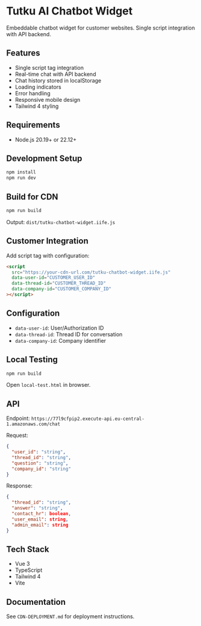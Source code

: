 # Tutku AI Chatbot Widget

Embeddable chatbot widget for customer websites. Single script integration with API backend.

## Features

- Single script tag integration
- Real-time chat with API backend
- Chat history stored in localStorage
- Loading indicators
- Error handling
- Responsive mobile design
- Tailwind 4 styling

## Requirements

- Node.js 20.19+ or 22.12+

## Development Setup

```sh
npm install
npm run dev
```

## Build for CDN

```sh
npm run build
```

Output: `dist/tutku-chatbot-widget.iife.js`

## Customer Integration

Add script tag with configuration:

```html
<script
  src="https://your-cdn-url.com/tutku-chatbot-widget.iife.js"
  data-user-id="CUSTOMER_USER_ID"
  data-thread-id="CUSTOMER_THREAD_ID"
  data-company-id="CUSTOMER_COMPANY_ID"
></script>
```

## Configuration

- `data-user-id`: User/Authorization ID
- `data-thread-id`: Thread ID for conversation
- `data-company-id`: Company identifier

## Local Testing

```sh
npm run build
```

Open `local-test.html` in browser.

## API

Endpoint: `https://77l9cfpip2.execute-api.eu-central-1.amazonaws.com/chat`

Request:

```json
{
  "user_id": "string",
  "thread_id": "string",
  "question": "string",
  "company_id": "string"
}
```

Response:

```json
{
  "thread_id": "string",
  "answer": "string",
  "contact_hr": boolean,
  "user_email": string,
  "admin_email": string
}
```

## Tech Stack

- Vue 3
- TypeScript
- Tailwind 4
- Vite

## Documentation

See `CDN-DEPLOYMENT.md` for deployment instructions.
